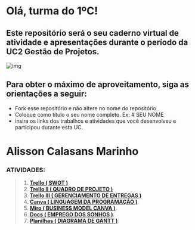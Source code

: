 # Olá, turma do 1ºC! 
## Este repositório será o seu caderno virtual de atividade e apresentações durante o período da UC2 Gestão de Projetos. 

![img](https://blog.acelerato.com/wp-content/uploads/2020/08/5-beneficios-da-gesta%CC%83o-de-projetos-para-a-sua-empresa-1200x640.png)

## Para obter o máximo de aproveitamento, siga as orientações a seguir:

- Fork esse repositório e não altere no nome do repositório
- Coloque como título o seu nome completo. Ex: # SEU NOME
- insira os links dos trabalhos e atividades que você desenvolveu e participou durante esta UC.

# Alisson Calasans Marinho

### ATIVIDADES:

>1. [**Trello ( SWOT )**](https://trello.com/invite/b/8zA4Q3nY/ATTI91abb85e70cc2fa1b429ce5873fa2d73507F8561/swot-empresa-de-tecnologia-meta)
>2. [**Trello II ( QUADRO DE PROJETO )**](https://trello.com/invite/b/engGzNrG/ATTIc74c4d0d5a9bfd2c5581e3a4a7167a42D9F604CE/wireless-ia)
>3. [**Trello III ( GERENCIAMENTO DE ENTREGAS )**](https://trello.com/invite/b/I1S2d8iI/ATTI9c3d5ee4ec2ddf3223b9f06e88132a7dCC81F3E4/gerenciamento-de-entregas-disciplinares-1)
>4. [**Canva ( LINGUAGEM DA PROGRAMAÇÃO )**](https://www.canva.com/design/DAGEjciwvGs/vSqc2OGltcH_2QQ1LCnF5w/edit?utm_content=DAGEjciwvGs&utm_campaign=designshare&utm_medium=link2&utm_source=sharebutton).
>5. [**Miro ( BUSINESS MODEL CANVA )**](https://miro.com/app/board/uXjVKHnqTvU=/?share_link_id=622609938165).
>6. [**Docs ( EMPREGO DOS SONHOS )**](https://docs.google.com/document/d/1lkrabYPw5rIAW71s9Y5hFUaoZOvZV-W9dzkZvuSpA_g/edit?usp=sharing).
>7. [**Planilhas ( DIAGRAMA DE GANTT )**](https://docs.google.com/spreadsheets/d/1ewqQmUoS09z-dSF6Pn1uhlkEblI-ztx5bs8cDV_n3d8/edit?usp=sharing).

